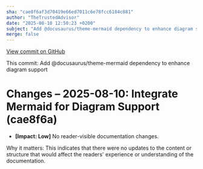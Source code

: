 ```yaml
---
sha: "cae8f6af3d70419e66ed7011c6e78fcc6184c881"
author: "TheTrustedAdvisor"
date: "2025-08-10 12:50:23 +0200"
subject: "Add @docusaurus/theme-mermaid dependency to enhance diagram support"
merge: false
---
```


[View commit on GitHub](https://github.com/TheTrustedAdvisor/FabricAdoptionFramework/commit/cae8f6af3d70419e66ed7011c6e78fcc6184c881)

This commit: Add @docusaurus/theme-mermaid dependency to enhance diagram support

# Changes – 2025-08-10: Integrate Mermaid for Diagram Support (cae8f6a)

- **[Impact: Low]** No reader-visible documentation changes.  
  
Why it matters: This indicates that there were no updates to the content or structure that would affect the readers' experience or understanding of the documentation.

